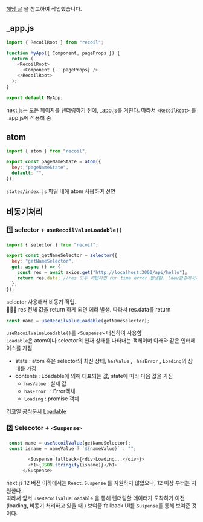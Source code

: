 [해당 글](https://parkgang.github.io/blog/2021/05/06/using-recoil-in-nextjs/) 을 참고하여 작업했습니다. 
## _app.js 
```javaScript
import { RecoilRoot } from "recoil";

function MyApp({ Component, pageProps }) {
  return (
    <RecoilRoot>
      <Component {...pageProps} />
    </RecoilRoot>
  );
}

export default MyApp;
```
next.js는 모든 페이지를 렌더링하기 전에, _app.js를 거친다. 따라서 ```<RecoilRoot>``` 를 _app.js에 적용해 줌

## atom 
```javaScript
import { atom } from "recoil";

export const pageNameState = atom({
  key: "pageNameState",
  default: "",
}); 
```
```states/index.js``` 파일 내에 atom 사용하여 선언 

## 비동기처리 
### 1️⃣ selector + ```useRecoilValueLoadable()```
```javaScript
import { selector } from "recoil";

export const getNameSelector = selector({
  key: "getNameSelector",
  get: async () => {
    const res = await axios.get("http://localhost:3000/api/hello");
    return res.data; //res 모두 리턴하면 run time error 발생함. (dev환경에서)
  },
});
```
selector 사용해서 비동기 작업.    
💁🏻‍♀️ res 전체 값을 return 하게 되면 에러 발생. 따라서 res.data를 return
```javaScript
const name = useRecoilValueLoadable(getNameSelector);
```
```useRecoilValueLoadable()```를 ```<Suspense>``` 대신하여 사용함    
```Loadable```은 atom이나 selector의 현재 상태를 나타내는 객체이며 아래와 같은 인터페이스를 가짐   
- state : atom 혹은 selector의 최신 상태, ```hasValue``` , ``` hasError``` , ```Loading```의 상태를 가짐   
- contents : Loadable에 의해 대표되는 값, state에 따라 다음 값을 가짐   
  +  ```hasValue``` : 실제 값   
  + ```hasError ``` : Error객체   
  + ```Loading``` : promise 객체   
  
[리코일 공식문서 Loadable](https://recoiljs.org/ko/docs/api-reference/core/Loadable/)
  
### 2️⃣ Selecotor + ``` <Suspense> ```   
```javaScript
 const name = useRecoilValue(getNameSelector); 
 const isname = nameValue ? `${nameValue}` : "";
 ```
  ```javaScript
          <Suspense fallback={<div>Loading...</div>}>
          <h1>{JSON.stringify(isname)}</h1>
        </Suspense>
```    
next.js 12 버전 이하에서는 ```React.Suspense``` 를 지원하지 않았으나, 12 이상 부터는 지원한다.   
따라서 앞서 ```useRecoilValueLoadable``` 을 통해 렌더링할 데이터가 도착하기 이전(loading, 비동기 처리하고 있을 때 ) 보여줄 fallback UI를 ```Suspense```를 통해 보여준 것이다. 
        
 
